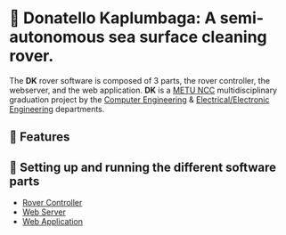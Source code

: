 # 🐢 Donatello Kaplumbaga: A semi-autonomous sea surface cleaning rover.

The **DK** rover software is composed of 3 parts, the rover controller, the webserver, and the web application.
**DK** is a [METU NCC](https://ncc.metu.edu.tr/) multidisciplinary graduation project by the [Computer Engineering](https://ncc.metu.edu.tr/cng/home) & [Electrical/Electronic Engineering](https://ncc.metu.edu.tr/eee/home) departments.

## 💫  Features

## 📖 Setting up and running the different software parts
 - [Rover Controller](#)
 - [Web Server](#)
 - [Web Application](#)